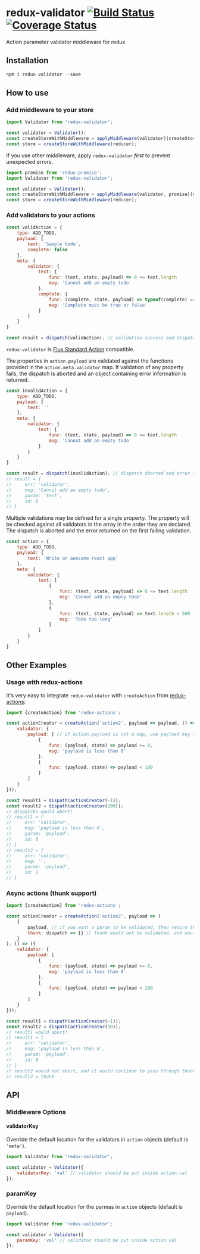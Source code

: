 # redux-validator [![Build Status](https://travis-ci.org/MaxLee1994/redux-validator.svg?branch=master)](https://travis-ci.org/MaxLee1994/redux-validator) [![Coverage Status](https://coveralls.io/repos/MaxLee1994/redux-validator/badge.svg?branch=master&service=github)](https://coveralls.io/github/MaxLee1994/redux-validator?branch=master)
Action parameter validator middleware for redux

## Installation
```javascript
npm i redux-validator --save
```

## How to use

### Add middleware to your store


```javascript
import Validator from 'redux-validator';

const validator = Validator();
const createStoreWithMiddleware = applyMiddleware(validator)(createStore);
const store = createStoreWithMiddleware(reducer);
```

If you use other middleware, apply `redux-validator` *first* to prevent unexpected errors.

```javascript
import promise from 'redux-promise';
import Validator from 'redux-validator';

const validator = Validator();
const createStoreWithMiddleware = applyMiddleware(validator, promise)(createStore);
const store = createStoreWithMiddleware(reducer);
```

### Add validators to your actions


```javascript
const validAction = {
    type: ADD_TODO,
    payload: {
        text: 'Sample todo',
        complete: false
    },
    meta: {
        validator: {
            text: {
                func: (text, state, payload) => 0 <= text.length
                msg: 'Cannot add an empty todo'
            },
            complete: {
                func: (complete, state, payload) => typeof(complete) === "boolean"
                msg: 'Complete must be true or false'
            }
        }
    }
}

const result = dispatch(validAction); // validation success and dispatch completes
```

`redux-validator` is [Flux Standard Action](https://github.com/acdlite/flux-standard-action) compatible.

The properties in `action.payload` are validated against the functions provided in the `action.meta.validator` map. If validation of any property fails, the dispatch is aborted and an object containing error information is returned.

```javascript
const invalidAction = {
    type: ADD_TODO,
    payload: {
        text: ''
    },
    meta: {
        validator: {
            text: {
                func: (text, state, payload) => 0 <= text.length
                msg: 'Cannot add an empty todo'
            }
        }
    }
}

const result = dispatch(invalidAction); // dispatch aborted and error returned:
// result = {
//     err: 'validator',
//     msg: 'Cannot add an empty todo',
//     param: 'text',
//     id: 0
// }
```

Multiple validations may be defined for a single property. The property will be checked against all validators in the array in the order they are declared. The dispatch is aborted and the error returned on the first failing validation.


```javascript
const action = {
    type: ADD_TODO,
    payload: {
        text: 'Write an awesome react app'
    },
    meta: {
        validator: {
            text: [
                {
                    func: (text, state, payload) => 0 <= text.length
                    msg: 'Cannot add an empty todo'
                },
                {
                    func: (text, state, payload) => text.length < 500
                    msg: 'Todo too long'
                }
            ]
        }
    }
}
```

## Other Examples

### Usage with redux-actions

It's very easy to integrate `redux-validator` with `createAction` from [redux-actions](https://github.com/acdlite/redux-actions):

```javascript
import {createAction} from 'redux-actions';

const actionCreator = createAction('action2', payload => payload, () => ({
    validator: {
        payload: [ // if action.payload is not a map, use payload key to validate action.payload itself
            {
                func: (payload, state) => payload >= 0,
                msg: 'payload is less than 0'
            },
            {
                func: (payload, state) => payload < 100
            }
        ]
    }
}));

const result1 = dispath(actionCreator(-1));
const result2 = dispath(actionCreator(200));
// dispatchs would abort!
// result1 = {
//     err: 'validator',
//     msg: 'payload is less than 0',
//     param: 'payload',
//     id: 0
// }
// result2 = {
//     err: 'validator',
//     msg: '',
//     param: 'payload',
//     id: 1
// }
```

### Async actions (thunk support)

```javascript
import {createAction} from 'redux-actions';

const actionCreator = createAction('action2', payload => (
    {
        payload, // if you want a param to be validated, then return this param
        thunk: dispatch => {} // thunk would not be validated, and would be dispatched if validator all succeed
    }
), () => ({
    validator: {
        payload: [
            {
                func: (payload, state) => payload >= 0,
                msg: 'payload is less than 0'
            },
            {
                func: (payload, state) => payload < 100
            }
        ]
    }
}));

const result1 = dispath(actionCreator(-1));
const result2 = dispath(actionCreator(10));
// result1 would abort!
// result1 = {
//     err: 'validator',
//     msg: 'payload is less than 0',
//     param: 'payload',
//     id: 0
// }
// result2 would not abort, and it would continue to pass through thunk middleware
// result2 = thunk
```

## API

### Middleware Options

#### validatorKey

Override the default location for the validators in `action` objects (default is `'meta'`).

```javascript
import Validator from 'redux-validator';

const validator = Validator({
    validatorKey: 'val' // validator should be put inside action.val
});
```

### paramKey

Override the default location for the parmas in `action` objects (default is `payload`).

```javascript
import Validator from 'redux-validator';

const validator = Validator({
    paramKey: 'val' // validator should be put inside action.val
});
```
